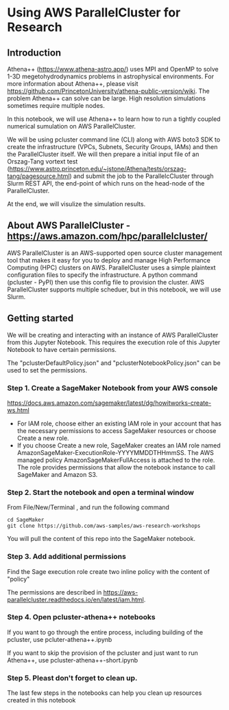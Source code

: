 # Using AWS ParallelCluster for Research

## Introduction
Athena++ (https://www.athena-astro.app/) uses MPI and OpenMP to solve 1-3D megetohydrodynamics problems in astrophysical environments. For more information about Athena++, please visit 
https://github.com/PrincetonUniversity/athena-public-version/wiki. The problem Athena++ can solve can be large. High resolution simulations sometimes require multiple nodes. 

In this notebook, we will use Athena++ to learn how to run a tightly coupled numerical sumulation on AWS ParallelCluster. 

We will be using pcluster command line (CLI) along with AWS boto3 SDK to create the infrastructure (VPCs, Subnets, Security Groups, IAMs) and then the ParallelCluster itself. We will then prepare a initial input file of an Orszag-Tang vortext test (https://www.astro.princeton.edu/~jstone/Athena/tests/orszag-tang/pagesource.html) and submit the job to the ParallelcCluster through Slurm REST API, the end-point of which runs on the head-node of the ParallelCluster. 

At the end, we will visulize the simulation results. 

## About AWS ParallelCluster - https://aws.amazon.com/hpc/parallelcluster/

AWS ParallelCluster is an AWS-supported open source cluster management tool that makes it easy for you to deploy and manage High Performance Computing (HPC) clusters on AWS. ParallelCluster uses a simple plaintext configuration files to specify the infrastructure. A python command (pcluster - PyPI) then use this config file to provision the cluster. AWS ParallelCluster supports multiple scheduer, but in this notebook, we will use Slurm. 


## Getting started
We will be creating and interacting with an instance of AWS ParallelCluster from this Jupyter Notebook. This requires the execution role of this Jupyter Notebook to have certain permissions. 

The "pclusterDefaultPolicy.json" and "pclusterNotebookPolicy.json" can be used to set the permissions. 

### Step 1. Create a SageMaker Notebook from your AWS console
https://docs.aws.amazon.com/sagemaker/latest/dg/howitworks-create-ws.html

- For IAM role, choose either an existing IAM role in your account that has the necessary permissions to access SageMaker resources or choose Create a new role. 
- If you choose Create a new role, SageMaker creates an IAM role named AmazonSageMaker-ExecutionRole-YYYYMMDDTHHmmSS. The AWS managed policy AmazonSageMakerFullAccess is attached to the role. The role provides permissions that allow the notebook instance to call SageMaker and Amazon S3.

### Step 2. Start the notebook and open a terminal window

From File/New/Terminal , and run the following command

```
cd SageMaker
git clone https://github.com/aws-samples/aws-research-workshops
```

You will pull the content of this repo into the SageMaker notebook. 

### Step 3. Add additional permissions

Find the Sage execution role create two inline policy with the content of "policy"

The permissions are described in https://aws-parallelcluster.readthedocs.io/en/latest/iam.html. 

### Step 4. Open pcluster-athena++ notebooks

If you want to go through the entire process, including building of the pcluster, use pcluter-athena++.ipynb

If you want to skip the provision of the pcluster and just want to run Athena++, use pcluster-athena++-short.ipynb

### Step 5. Pleast don't forget to clean up. 

The last few steps in the notebooks can help you clean up resources created in this notebook
